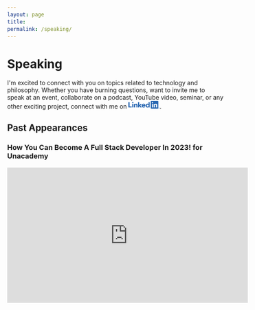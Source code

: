 ```yaml
---
layout: page
title: 
permalink: /speaking/
---
```


# Speaking

I'm excited to connect with you on topics related to technology and philosophy. Whether you have burning questions, want to invite me to speak at an event, collaborate on a podcast, YouTube video, seminar, or any other exciting project, connect with me on <a href="https://www.linkedin.com/in/ankushchoubey/"><img src="/images/LI-Logo.png" style="height: 2ch; display:inline; background: #f0f8ff00;" alt="LinkedIn logo"></a>.

## Past Appearances

### **How You Can Become A Full Stack Developer In 2023!** for Unacademy

<iframe width="560" height="315" src="https://www.youtube.com/embed/Yc-tAS_eBQg" title="YouTube video player" frameborder="0" allow="accelerometer; autoplay; clipboard-write; encrypted-media; gyroscope; picture-in-picture; web-share" allowfullscreen></iframe>
